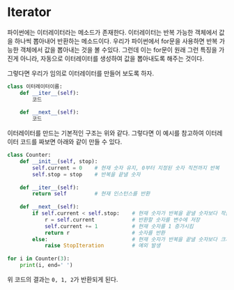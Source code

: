 # Iterator

파이썬에는 이터레이터라는 메소드가 존재한다. 이터레이터는 반복 가능한 객체에서 값을 하나씩 뽑아내어 반환하는 메소드이다. 우리가 파이썬에서 for문을 사용하면 반복 가능한 객체에서 값을 뽑아내는 것을 볼 수있다.
그런데 이는 for문이 원래 그런 특징을 가진게 아니라, 자동으로 이터레이터를 생성하여 값을 뽑아내도록 해주는 것이다.

그렇다면 우리가 임의로 이터레이터를 만들어 보도록 하자.

```python
class 이터레이터이름:
    def __iter__(self):
        코드
 
    def __next__(self):
        코드
```

이터레이터를 만드는 기본적인 구조는 위와 같다. 그렇다면 이 예시를 참고하여 이터레이터 코드를 짜보면 아래와 같이 만들 수 있다.

```python
class Counter:
    def __init__(self, stop):
        self.current = 0    # 현재 숫자 유지, 0부터 지정된 숫자 직전까지 반복
        self.stop = stop    # 반복을 끝낼 숫자
 
    def __iter__(self):
        return self         # 현재 인스턴스를 반환
 
    def __next__(self):
        if self.current < self.stop:    # 현재 숫자가 반복을 끝낼 숫자보다 작을 때
            r = self.current            # 반환할 숫자를 변수에 저장
            self.current += 1           # 현재 숫자를 1 증가시킴
            return r                    # 숫자를 반환
        else:                           # 현재 숫자가 반복을 끝낼 숫자보다 크거나 같을 때
            raise StopIteration         # 예외 발생
 
for i in Counter(3):
    print(i, end=' ')
```

위 코드의 결과는 `0, 1, 2`가 반환되게 된다.
